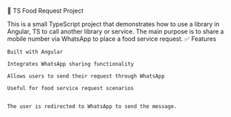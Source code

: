 📱 TS Food Request Project

This is a small TypeScript project that demonstrates how to use a library in Angular, TS to call another library or service. The main purpose is to share a mobile number via WhatsApp to place a food service request.
✅ Features

    Built with Angular

    Integrates WhatsApp sharing functionality

    Allows users to send their request through WhatsApp

    Useful for food service request scenarios


    The user is redirected to WhatsApp to send the message.
